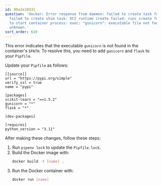 ```yaml
---
id: 80a2e18431
question: 'docker: Error response from daemon: failed to create task for container:
  failed to create shim task: OCI runtime create failed: runc create failed: unable
  to start container process: exec: "gunicorn": executable file not found in $PATH:
  unknown.'
sort_order: 610
---
```


This error indicates that the executable `gunicorn` is not found in the container's `$PATH`. To resolve this, you need to add `gunicorn` and `flask` to your `Pipfile`.

Update your `Pipfile` as follows:

```plaintext
[[source]]
url = "https://pypi.org/simple"
verify_ssl = true
name = "pypi"

[packages]
scikit-learn = "==1.5.2"
gunicorn = "*"
flask = "*"

[dev-packages]

[requires]
python_version = "3.11"
```

After making these changes, follow these steps:

1. Run `pipenv lock` to update the `Pipfile.lock`.
2. Build the Docker image with:
   ```bash
   docker build -t [name] .
   ```
3. Run the Docker container with:
   ```bash
   docker run [name]
   ```